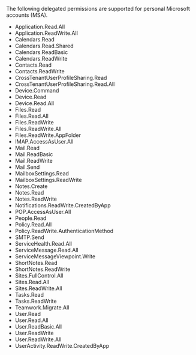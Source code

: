 <!-- markdownlint-disable MD002 MD041 -->

The following delegated permissions are supported for personal Microsoft accounts (MSA).

- Application.Read.All
- Application.ReadWrite.All
- Calendars.Read
- Calendars.Read.Shared
- Calendars.ReadBasic
- Calendars.ReadWrite
- Contacts.Read
- Contacts.ReadWrite
- CrossTenantUserProfileSharing.Read
- CrossTenantUserProfileSharing.Read.All
- Device.Command
- Device.Read
- Device.Read.All
- Files.Read
- Files.Read.All
- Files.ReadWrite
- Files.ReadWrite.All
- Files.ReadWrite.AppFolder
- IMAP.AccessAsUser.All
- Mail.Read
- Mail.ReadBasic
- Mail.ReadWrite
- Mail.Send
- MailboxSettings.Read
- MailboxSettings.ReadWrite
- Notes.Create
- Notes.Read
- Notes.ReadWrite
- Notifications.ReadWrite.CreatedByApp
- POP.AccessAsUser.All
- People.Read
- Policy.Read.All
- Policy.ReadWrite.AuthenticationMethod
- SMTP.Send
- ServiceHealth.Read.All
- ServiceMessage.Read.All
- ServiceMessageViewpoint.Write
- ShortNotes.Read
- ShortNotes.ReadWrite
- Sites.FullControl.All
- Sites.Read.All
- Sites.ReadWrite.All
- Tasks.Read
- Tasks.ReadWrite
- Teamwork.Migrate.All
- User.Read
- User.Read.All
- User.ReadBasic.All
- User.ReadWrite
- User.ReadWrite.All
- UserActivity.ReadWrite.CreatedByApp
